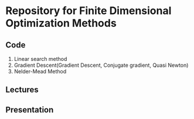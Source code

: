 # Repository for Finite Dimensional Optimization Methods

## Code

1. Linear search method
2. Gradient Descent(Gradient Descent, Conjugate gradient, Quasi Newton)
3. Nelder-Mead Method

## Lectures

## Presentation
